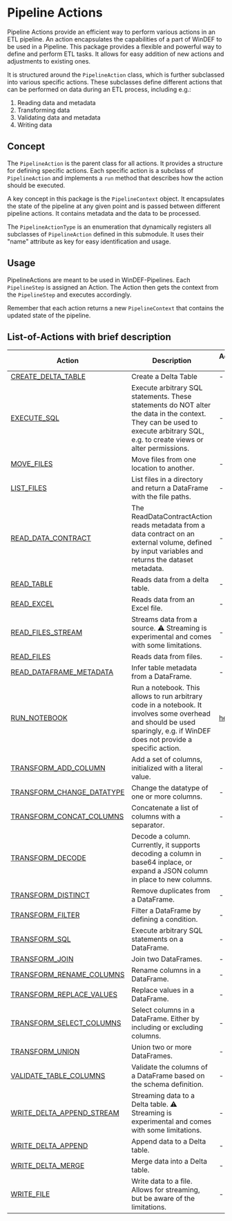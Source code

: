 # Pipeline Actions

Pipeline Actions provide an efficient way to perform various actions in an ETL
pipeline. An action encapsulates the capabilities of a part of WinDEF to be used
in a Pipeline. This package provides a flexible and powerful way to define and
perform ETL tasks. It allows for easy addition of new actions and adjustments to
existing ones.

It is structured around the `PipelineAction` class, which is further subclassed
into various specific actions. These subclasses define different actions that
can be performed on data during an ETL process, including e.g.:

1. Reading data and metadata
2. Transforming data
3. Validating data and metadata
4. Writing data

## Concept

The `PipelineAction` is the parent class for all actions. It provides a
structure for defining specific actions. Each specific action is a subclass of
`PipelineAction` and implements a `run` method that describes how the action
should be executed.

A key concept in this package is the `PipelineContext` object. It encapsulates
the state of the pipeline at any given point and is passed between different
pipeline actions. It contains metadata and the data to be processed.

The `PipelineActionType` is an enumeration that dynamically registers all
subclasses of `PipelineAction` defined in this submodule. It uses their "name"
attribute as key for easy identification and usage.

## Usage

PipelineActions are meant to be used in WinDEF-Pipelines. Each `PipelineStep` is
assigned an Action. The Action then gets the context from the `PipelineStep` and
executes accordingly.

Remember that each action returns a new `PipelineContext` that contains the
updated state of the pipeline.

## List-of-Actions with brief description

| Action                                                                                       | Description                                                                                                                                                                    | Additional Docs                                  |
| -------------------------------------------------------------------------------------------- | ------------------------------------------------------------------------------------------------------------------------------------------------------------------------------ | ------------------------------------------------- |
| [CREATE_DELTA_TABLE](../../../Reference/pipeline.md#actions.create_table)                     | Create a Delta Table                                                                                                                                                           | -                                                 |
| [EXECUTE_SQL](../../../Reference/pipeline.md#actions.execute_sql)                             | Execute arbitrary SQL statements. These statements do NOT alter the data in the context. They can be used to execute arbitrary SQL, e.g. to create views or alter permissions. | -                                                 |
| [MOVE_FILES](../../../Reference/pipeline.md#actions.move_file)                                | Move files from one location to another.                                                                                                                                       | -                                                 |
| [LIST_FILES](../../../Reference/pipeline.md#actions.list_files)               | List files in a directory and return a DataFrame with the file paths.                                                                                                                          | -                                                 |
| [READ_DATA_CONTRACT](../../../Reference/pipeline.md#actions.read_data_contract)               | The ReadDataContractAction reads metadata from a data contract on an external volume, defined by input variables and returns the dataset metadata.                             | -                                                 |
| [READ_TABLE](../../../Reference/pipeline.md#actions.read_delta_table)                         | Reads data from a delta table.                                                                                                                                                 | -                                                 |
| [READ_EXCEL](../../../Reference/pipeline.md#actions.read_excel)                               | Reads data from an Excel file.                                                                                                                                                 | -                                                 |
| [READ_FILES_STREAM](../../../Reference/pipeline.md#actions.read_files_stream)                 | Streams data from a source. :warning: Streaming is experimental and comes with some limitations.                                                                               | -                                                 |
| [READ_FILES](../../../Reference/pipeline.md#actions.read_files)                               | Reads data from files.                                                                                                                                                         | -                                                 |
| [READ_DATAFRAME_METADATA](../../../Reference/pipeline.md#actions.read_table_metadata)         | Infer table metadata from a DataFrame.                                                                                                                                         | -                                                 |
| [RUN_NOTEBOOK](../../../Reference/pipeline.md#actions.run_notebook_action)                    | Run a notebook. This allows to run arbitrary code in a notebook. It involves some overhead and should be used sparingly, e.g. if WinDEF does not provide a specific action.    | [here](./Pipeline-Actions./Run-Notebook-Action.md)|
| [TRANSFORM_ADD_COLUMN](../../../Reference/pipeline.md#actions.transform_add_column)           | Add a set of columns, initialized with a literal value.                                                                                                                        | -                                                 |
| [TRANSFORM_CHANGE_DATATYPE](../../../Reference/pipeline.md#actions.transform_change_datatype) | Change the datatype of one or more columns.                                                                                                                                    | -                                                 |
| [TRANSFORM_CONCAT_COLUMNS](../../../Reference/pipeline.md#actions.transform_concat_columns)   | Concatenate a list of columns with a separator.                                                                                                                                | -                                                 |
| [TRANSFORM_DECODE](../../../Reference/pipeline.md#actions.transform_decode)                   | Decode a column. Currently, it supports decoding a column in base64 inplace, or expand a JSON column in place to new columns.                                                  | -                                                 |
| [TRANSFORM_DISTINCT](../../../Reference/pipeline.md#actions.transform_distinct)               | Remove duplicates from a DataFrame.                                                                                                                                            | -                                                 |
| [TRANSFORM_FILTER](../../../Reference/pipeline.md#actions.transform_filter)                   | Filter a DataFrame by defining a condition.                                                                                                                                    | -                                                 |
| [TRANSFORM_SQL](../../../Reference/pipeline.md#actions.transform_sql)                         | Execute arbitrary SQL statements on a DataFrame.                                                                                                                               | -                                                 |
| [TRANSFORM_JOIN](../../../Reference/pipeline.md#actions.transform_join)                       | Join two DataFrames.                                                                                                                                                           | -                                                 |
| [TRANSFORM_RENAME_COLUMNS](../../../Reference/pipeline.md#actions.transform_rename_columns)   | Rename columns in a DataFrame.                                                                                                                                                 | -                                                 |
| [TRANSFORM_REPLACE_VALUES](../../../Reference/pipeline.md#actions.transform_replace_values)   | Replace values in a DataFrame.                                                                                                                                                 | -                                                 |
| [TRANSFORM_SELECT_COLUMNS](../../../Reference/pipeline.md#actions.transform_select_columns)   | Select columns in a DataFrame. Either by including or excluding columns.                                                                                                       | -                                                 |
| [TRANSFORM_UNION](../../../Reference/pipeline.md#actions.transform_union)                     | Union two or more DataFrames.                                                                                                                                                  | -                                                 |
| [VALIDATE_TABLE_COLUMNS](../../../Reference/pipeline.md#actions.validate_table)               | Validate the columns of a DataFrame based on the schema definition.                                                                                                            | -                                                 |
| [WRITE_DELTA_APPEND_STREAM](../../../Reference/pipeline.md#actions.write_delta_table_stream)  | Streaming data to a Delta table. :warning: Streaming is experimental and comes with some limitations.                                                                          | -                                                 |
| [WRITE_DELTA_APPEND](../../../Reference/pipeline.md#actions.write_delta_table)                | Append data to a Delta table.                                                                                                                                                  | -                                                 |
| [WRITE_DELTA_MERGE](../../../Reference/pipeline.md#actions.write_delta_table)                 | Merge data into a Delta table.                                                                                                                                                 | -                                                 |
| [WRITE_FILE](../../../Reference/pipeline.md#actions.write_file)                               | Write data to a file. Allows for streaming, but be aware of the limitations.                                                                                                   | -                                                 |
